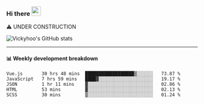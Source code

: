 ### Hi there <a href="https://www.gautamkrishnar.com/"><img src="https://media.giphy.com/media/hvRJCLFzcasrR4ia7z/giphy.gif" width="25px"></a>
⚠️ UNDER CONSTRUCTION

![Vickyhoo's GitHub stats](https://github-readme-stats.vercel.app/api?username=vickyhoo&theme=react&show_icons=true)

---

#### :bar_chart: Weekly development breakdown

<!--START_SECTION:waka-->
```text
Vue.js       30 hrs 48 mins  ██████████████████▒░░░░░░   73.87 % 
JavaScript   7 hrs 59 mins   ████▓░░░░░░░░░░░░░░░░░░░░   19.17 % 
JSON         1 hr 11 mins    ▓░░░░░░░░░░░░░░░░░░░░░░░░   02.86 % 
HTML         53 mins         ▓░░░░░░░░░░░░░░░░░░░░░░░░   02.13 % 
SCSS         30 mins         ▒░░░░░░░░░░░░░░░░░░░░░░░░   01.24 % 
```
<!--END_SECTION:waka-->


<!--
**vickyhoo/vickyhoo** is a ✨ _special_ ✨ repository because its `README.md` (this file) appears on your GitHub profile.

Here are some ideas to get you started:

- 🔭 I’m currently working on ...
- 🌱 I’m currently learning ...
- 👯 I’m looking to collaborate on ...
- 🤔 I’m looking for help with ...
- 💬 Ask me about ...
- 📫 How to reach me: ...
- 😄 Pronouns: ...
- ⚡ Fun fact: ...
-->
